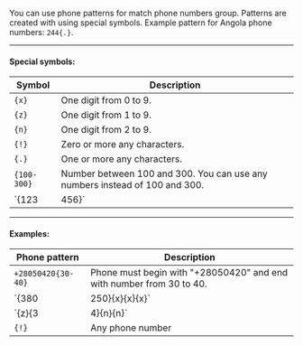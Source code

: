 You can use phone patterns for match phone numbers group.
Patterns are created with using special symbols.
Example pattern for Angola phone numbers: `244{.}`.

---

#### Special symbols:

| Symbol      | Description                                                                       |
|-------------|-----------------------------------------------------------------------------------|
| `{x}`       | One digit from 0 to 9.                                                            |
| `{z}`       | One digit from 1 to 9.                                                            |
| `{n}`       | One digit from 2 to 9.                                                            |
| `{!}`       | Zero or more any characters.                                                      |
| `{.}`       | One or more any characters.                                                       |
| `{100-300}` | Number between 100 and 300. You can use any numbers instead of 100 and 300.       |
| `{123|456}` | One of "123" or "456". You can use any string pattern instead of "123" and "456". |

---

#### Examples:

| Phone pattern        | Description                                                                             |
|----------------------|-----------------------------------------------------------------------------------------|
| `+28050420{30-40}`   | Phone must begin with "+28050420" and end with number from 30 to 40.                    |
| `{380|250}{x}{x}{x}` | Phone must begin with one of "380" or "250". Then must be three digit from 0 to 9       |
| `{z}{3|4}{n}{n}`     | Phone must begin with digit from 1 to 9. Then "3" or "4" and then two digit from 2 to 9 |
| `{!}`                | Any phone number                                                                        |
